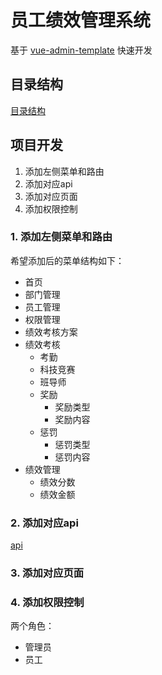 # 员工绩效管理系统
基于 [vue-admin-template](https://github.com/PanJiaChen/vue-admin-template) 快速开发

## 目录结构

[目录结构](./directory-structure.md)

## 项目开发
1. 添加左侧菜单和路由
2. 添加对应api
3. 添加对应页面
4. 添加权限控制
   
### 1. 添加左侧菜单和路由
希望添加后的菜单结构如下：
- 首页
- 部门管理
- 员工管理
- 权限管理
- 绩效考核方案
- 绩效考核
  - 考勤
  - 科技竞赛
  - 班导师
  - 奖励
    - 奖励类型
    - 奖励内容
  - 惩罚
    - 惩罚类型
    - 惩罚内容
- 绩效管理
  - 绩效分数
  - 绩效金额
### 2. 添加对应api
[api](./api.md)

### 3. 添加对应页面

### 4. 添加权限控制
两个角色：
- 管理员
- 员工

